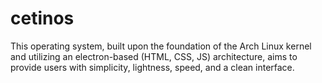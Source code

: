 # cetinos
This operating system, built upon the foundation of the Arch Linux kernel and utilizing an electron-based (HTML, CSS, JS) architecture, aims to provide users with simplicity, lightness, speed, and a clean interface.
